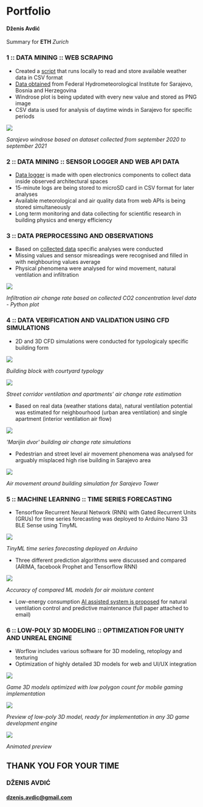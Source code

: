 # Portfolio
#### Dženis Avdić
Summary for **ETH** *Zurich*

### 1 :: DATA MINING :: WEB SCRAPING

-	Created a [script][4] that runs locally to read and store available weather data in CSV format
-	[Data obtained][5] from Federal Hydrometeorological Institute for Sarajevo, Bosnia and Herzegovina
-	Windrose plot is being updated with every new value and stored as PNG image
-	CSV data is used for analysis of daytime winds in Sarajevo for specific periods

[4]: https://github.com/DzenisAvdic/Portfolio/blob/main/images/background_process.py
[5]: https://github.com/DzenisAvdic/Portfolio/blob/main/images/hmz_sarajevo.csv

![](images/sarajevo_windrose.png)

*Sarajevo windrose based on dataset collected from september 2020 to september 2021*

### 2 :: DATA MINING :: SENSOR LOGGER AND WEB API DATA

-	[Data logger][1] is made with open electronics components to collect data inside observed architectural spaces
-	15-minute logs are being stored to microSD card in CSV format for later analyses
-	Available meteorological and air quality data from web APIs is being stored simultaneously
-	Long term monitoring and data collecting for scientific research in building physics and energy efficiency

[1]: https://github.com/DzenisAvdic/Air-Quality-and-Meteorology-Data-Logger

### 3 :: DATA PREPROCESSING AND OBSERVATIONS

-	Based on [collected data][2] specific analyses were conducted
-	Missing values and sensor misreadings were recognised and filled in with neighbouring values average
-	Physical phenomena were analysed for wind movement, natural ventilation and infiltration

![](images/python%20generated%20image.png)

*Infiltration air change rate based on collected CO2 concentration level data - Python plot*

[2]: https://github.com/DzenisAvdic/Air-Quality-and-Meteorology-Data-Logger/blob/main/Journal%20of%20Pervasive%20Technology%20reference%20files/preprocessed_data_15_weeks.csv

### 4 :: DATA VERIFICATION AND VALIDATION USING CFD SIMULATIONS

-	2D and 3D CFD simulations were conducted for typologicaly specific building form

![](images/aerial_marienhof_sim_setup.jpg)

*Building block with courtyard typology*

![](images/urban_block.jpg)

*Street corridor ventilation and apartments' air change rate estimation*


-	Based on real data (weather stations data), natural ventilation potential was estimated for neighbourhood (urban area ventilation) and single apartment (interior ventilation air flow)

![](images/interior_ventilation.jpg)

*'Marijin dvor' building air change rate simulations*

-	Pedestrian and street level air movement phenomena was analysed for arguably misplaced high rise building in Sarajevo area

![](images/sarajevo_tower.png)

*Air movement around building simulation for Sarajevo Tower*

### 5 :: MACHINE LEARNING :: TIME SERIES FORECASTING

-	Tensorflow Recurrent Neural Network (RNN) with Gated Recurrent Units (GRUs) for time series forecasting was deployed to Arduino Nano 33 BLE Sense using TinyML

![](images/figure%208%20deployed%20model.jpg)

*TinyML time series forecasting deployed on Arduino*

-	Three different prediction algorithms were discussed and compared (ARIMA, facebook Prophet and Tensorflow RNN)

![](images/figure%20prediction%20models%20fig%206.jpg)

*Accuracy of compared ML models for air moisture content*

-	Low-energy consumption [AI assisted system is proposed][3] for natural ventilation control and predictive maintenance (full paper attached to email)

[3]: https://github.com/DzenisAvdic/Air-Quality-and-Meteorology-Data-Logger/tree/main/Journal%20of%20Pervasive%20Technology%20reference%20files

### 6 :: LOW-POLY 3D MODELING :: OPTIMIZATION FOR UNITY AND UNREAL ENGINE

-	Worflow includes various software for 3D modeling, retoplogy and texturing
-	Optimization of highly detailed 3D models for web and UI/UX integration

![](images/monkey_quickRend.png)

*Game 3D models optimized with low polygon count for mobile gaming implementation*

![](/images/machine.jpg)

*Preview of low-poly 3D model, ready for implementation in any 3D game development engine*

![](images/skater_360_1.gif)

*Animated preview*


## THANK YOU FOR YOUR TIME
### DŽENIS AVDIĆ
#### dzenis.avdic@gmail.com



